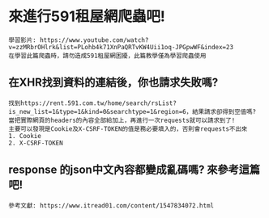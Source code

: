 # 來進行591租屋網爬蟲吧!
    學習影片: https://www.youtube.com/watch?v=zzMRbrOHlrk&list=PLohb4k71XnPaQRTvKW4Uii1oq-JPGpwWF&index=23
    在學習此篇爬蟲時，請勿造成591租屋網困擾，此篇教學僅為學習爬蟲使用

## 在XHR找到資料的連結後，你也請求失敗嗎?
    找到https://rent.591.com.tw/home/search/rsList?is_new_list=1&type=1&kind=0&searchtype=1&region=6，結果請求卻得到空值嗎?
    當把實際網頁的headers的內容全部給加上，再進行一次requests就可以請求到了!
    主要可以發現是Cookie及X-CSRF-TOKEN的值是務必要填入的，否則會requests不出來
    1. Cookie
    2. X-CSRF-TOKEN
    
## response 的json中文內容都變成亂碼嗎? 來參考這篇吧!
    參考文獻: https://www.itread01.com/content/1547834072.html
    